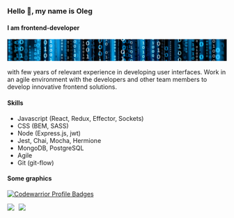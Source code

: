 ### Hello 👋, my name is Oleg
#### I am frontend-developer
<img src="./banner.jpg"  />

with few years of relevant experience in developing user interfaces.
Work in an agile environment with the developers and other team members to develop innovative frontend solutions. 

#### Skills

* Javascript (React, Redux, Effector, Sockets) 
* CSS (BEM, SASS)
* Node (Express.js, jwt)
* Jest, Chai, Mocha, Hermione
* MongoDB, PostgreSQL
* Agile
* Git (git-flow) 

#### Some graphics

[![Codewarrior Profile Badges](https://www.codewars.com/users/Ali-Gator/badges/large)](https://www.codewars.com/users/Ali-Gator)

<div>
<a href="https://github-readme-stats.vercel.app/api?username=Ali-Gator&show_icons=true">
  <img  align="left" height="150" style="margin-right: 10px" src="https://github-readme-stats.vercel.app/api?username=Ali-Gator&show_icons=true" />
</a>
<a href="https://github-readme-stats.vercel.app/api/top-langs/?username=Ali-Gator&layout=compact">
  <img align="left" height="150" src="https://github-readme-stats.vercel.app/api/top-langs/?username=Ali-Gator&layout=compact" />
</a>
</div>


